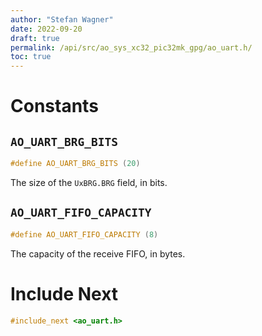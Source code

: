 ```yaml
---
author: "Stefan Wagner"
date: 2022-09-20
draft: true
permalink: /api/src/ao_sys_xc32_pic32mk_gpg/ao_uart.h/
toc: true
---
```


# Constants

## `AO_UART_BRG_BITS`

```c
#define AO_UART_BRG_BITS (20)
```

The size of the `UxBRG.BRG` field, in bits.

## `AO_UART_FIFO_CAPACITY`

```c
#define AO_UART_FIFO_CAPACITY (8)
```

The capacity of the receive FIFO, in bytes.

# Include Next

```c
#include_next <ao_uart.h>
```
